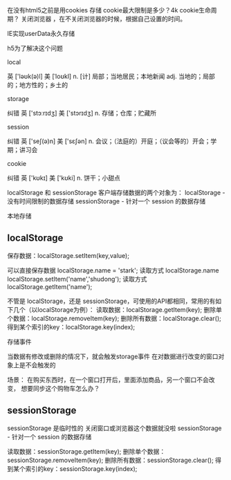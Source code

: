 在没有html5之前是用cookies 存储
cookie最大限制是多少？4k
cookie生命周期？
关闭浏览器 ，在不关闭浏览器的时候，根据自己设置的时间。

<!--ie user-data-->

IE实现userData永久存储

h5为了解决这个问题

local

英 ['ləʊk(ə)l]  美 [ˈloʊkl]
n. [计] 局部；当地居民；本地新闻
adj. 当地的；局部的；地方性的；乡土的


storage

纠错
英 ['stɔːrɪdʒ]  美 ['stɔrɪdʒ]
n. 存储；仓库；贮藏所


session

纠错
英 ['seʃ(ə)n]  美 ['sɛʃən]
n. 会议；（法庭的）开庭；（议会等的）开会；学期；讲习会

cookie

纠错
英 ['kʊkɪ]  美 ['kʊki]
n. 饼干；小甜点

localStorage 和 sessionStorage 
客户端存储数据的两个对象为：
localStorage - 没有时间限制的数据存储
sessionStorage - 针对一个 session 的数据存储

本地存储
## localStorage
保存数据：localStorage.setItem(key,value);

可以直接保存数据
localStorage.name = 'stark';   读取方式  localStorage.name
localStorage.setItem('name','shudong');  读取方式  localStorage.getItem('name');

不管是 localStorage，还是 sessionStorage，可使用的API都相同，常用的有如下几个（以localStorage为例）：
读取数据：localStorage.getItem(key);
删除单个数据：localStorage.removeItem(key);
删除所有数据：localStorage.clear();
得到某个索引的key：localStorage.key(index);

存储事件

当数据有修改或删除的情况下，就会触发storage事件
在对数据进行改变的窗口对象上是不会触发的

场景：
在购买东西时，在一个窗口打开后，里面添加商品，另一个窗口不会改变，
想要同步这个购物车怎么办？


## sessionStorage

sessionStorage 是临时性的 关闭窗口或浏览器这个数据就没啦
sessionStorage - 针对一个 session 的数据存储

读取数据：sessionStorage.getItem(key);
删除单个数据：sessionStorage.removeItem(key);
删除所有数据：sessionStorage.clear();
得到某个索引的key：sessionStorage.key(index);